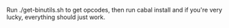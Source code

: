 Run ./get-binutils.sh to get opcodes, then run cabal install and if you're very lucky, everything should just work.